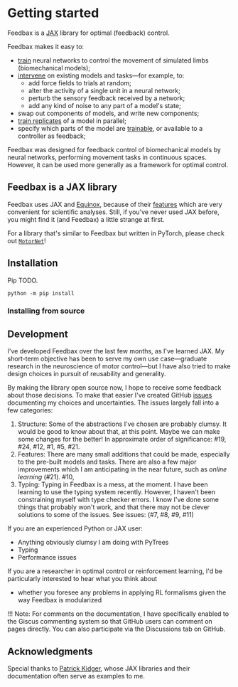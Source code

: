 # Getting started

Feedbax is a [JAX](https://jax.readthedocs.io/en/latest/beginner_guide.html#beginner-guide) library for optimal (feedback) control.

Feedbax makes it easy to:

- [train](/feedbax/examples/0_train_simple) neural networks to control the movement of simulated limbs (biomechanical models);
- [intervene](/feedbax/examples/3_intervening) on existing models and tasks—for example, to:
    - add force fields to trials at random;
    - alter the activity of a single unit in a neural network;
    - perturb the sensory feedback received by a network;
    - add any kind of noise to any part of a model's state;
- swap out components of models, and write new components;
- [train replicates](/feedbax/examples/4_vmap) of a model in parallel;
- specify which parts of the model are [trainable](/feedbax/examples/1_train/#selecting-part-of-the-model-to-train), or available to a controller as feedback;
<!-- - track the progress of a training run in Tensorboard. -->

Feedbax was designed for feedback control of biomechanical models by neural networks, performing movement tasks in continuous spaces. However, it can be used more generally as a framework for optimal control.

## Feedbax is a JAX library

Feedbax uses JAX and [Equinox](https://docs.kidger.site/equinox/), because of their [features](/feedbax/examples/pytrees/) which are very convenient for scientific analyses. Still, if you've never used JAX before, you might find it (and Feedbax) a little strange at first.
<!--
One disadvantage of JAX is a lack of GPU support on Windows, though it is possible to use the GPU through the Windows Subsystem for Linux (WSL). -->

For a library that's similar to Feedbax but written in PyTorch, please check out [`MotorNet`](https://github.com/OlivierCodol/MotorNet)!

## Installation

Pip TODO.

`python -m pip install`

### Installing from source

## Development

I've developed Feedbax over the last few months, as I've learned JAX. My short-term objective has been to serve my own use case—graduate research in the neuroscience of motor control—but I have also tried to make design choices in pursuit of reusability and generality.

By making the library open source now, I hope to receive some feedback about those decisions. To make that easier I've created GitHub [issues](https://github.com/mlprt/feedbax/issues) documenting my choices and uncertainties. The issues largely fall into a few categories:

1. Structure: Some of the abstractions I've chosen are probably clumsy. It would be good to know about that, at this point. Maybe we can make some changes for the better! In approximate order of significance: #19, #24, #12, #1, #5, #21.
2. Features: There are many small additions that could be made, especially to the pre-built models and tasks. There are also a few major improvements which I am anticipating in the near future, such as *online learning* (#21). #10,
3. Typing: Typing in Feedbax is a mess, at the moment. I have been learning to use the typing system recently. However, I haven't been constraining myself with type checker errors. I know I've done some things that probably won't work, and that there may not be clever solutions to some of the issues. See issues: (#7, #8, #9, #11)

If you are an experienced Python or JAX user:

- Anything obviously clumsy I am doing with PyTrees
- Typing
- Performance issues

If you are a researcher in optimal control or reinforcement learning, I'd be particularly interested to hear what you think about

- whether you foresee any problems in applying RL formalisms given the way Feedbax is modularized

!!! Note:
    For comments on the documentation, I have specifically enabled to the Giscus commenting system so that GitHub users can comment on pages directly. You can also participate via the Discussions tab on GitHub.

## Acknowledgments

Special thanks to [Patrick Kidger](https://github.com/patrick-kidger), whose JAX libraries and their documentation often serve as examples to me.

